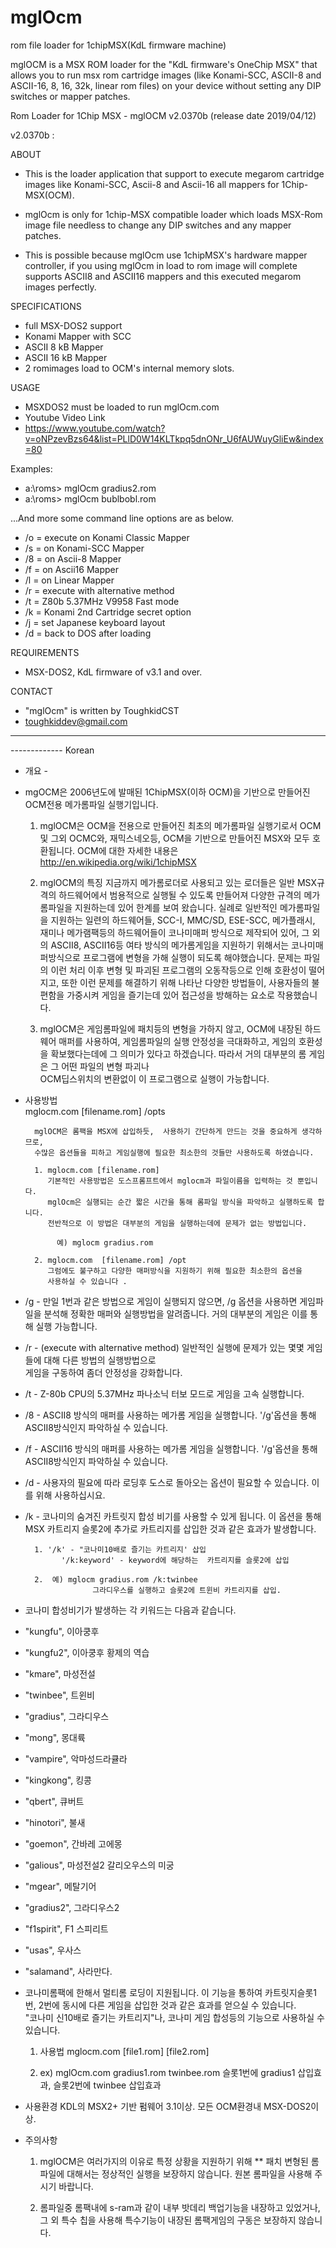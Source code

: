 # mglOcm
rom file loader for 1chipMSX(KdL firmware machine) 


mglOCM is a MSX ROM loader for the  "KdL firmware's OneChip MSX"
 that allows you to run msx rom cartridge images (like Konami-SCC, ASCII-8 and ASCII-16, 8, 16, 32k, linear rom files)
 on your device without setting any DIP switches or mapper patches.

Rom Loader for 1Chip MSX - mglOCM v2.0370b (release date 2019/04/12)

v2.0370b :

ABOUT

- This is the loader application that support to execute megarom cartridge images
like Konami-SCC, Ascii-8 and Ascii-16 all mappers for 1Chip-MSX(OCM).

- mglOcm is only for 1chip-MSX compatible loader which loads MSX-Rom image file
needless to change any DIP switches and any mapper patches.

- This is possible because mglOcm use 1chipMSX's hardware mapper controller, if you using mglOcm in
load to rom image will complete supports ASCII8 and ASCII16 mappers
and this executed megarom images perfectly.

SPECIFICATIONS
- full MSX-DOS2 support
- Konami Mapper with SCC
- ASCII 8 kB Mapper
- ASCII 16 kB Mapper
- 2 romimages load to OCM's internal memory slots.

USAGE
- MSXDOS2 must be loaded to run mglOcm.com
- Youtube Video Link 
- https://www.youtube.com/watch?v=oNPzevBzs64&list=PLlD0W14KLTkpq5dnONr_U6fAUWuyGliEw&index=80

Examples:
- a:\roms> mglOcm gradius2.rom
- a:\roms> mglOcm bublbobl.rom

...And more some command line options are as below.

- /o = execute on Konami Classic Mapper
- /s =    on Konami-SCC Mapper
- /8 =    on Ascii-8 Mapper
- /f =    on Ascii16 Mapper
- /l =    on Linear  Mapper
- /r = execute with alternative method
- /t = Z80b 5.37MHz V9958 Fast mode
- /k = Konami 2nd Cartridge secret option
- /j = set Japanese keyboard layout
- /d = back to DOS after loading

REQUIREMENTS
- MSX-DOS2, KdL firmware of v3.1 and over.

CONTACT
- "mglOcm" is written by ToughkidCST
- toughkiddev@gmail.com



-------------------------
-------------      Korean 


- 개요 -  

-  mgOCM은 2006년도에 발매된 1ChipMSX(이하 OCM)을 기반으로 만들어진 OCM전용 메가롬파일 실행기입니다. 
   
   1. mglOCM은 OCM을 전용으로 만들어진 최초의 메가롬파일 실행기로서 
	 	   OCM및 그외 OCMC와, 재믹스네오등, OCM을 기반으로 만들어진 MSX와 모두 호환됩니다.
      OCM에 대한 자세한 내용은 http://en.wikipedia.org/wiki/1chipMSX 

   2. mglOCM의 특징 
     지금까지 메가롬로더로 사용되고 있는 로더들은 일반 MSX규격의 하드웨어에서 
		   범용적으로 실행될 수 있도록 만들어져 다양한 규격의 메가롬파일을 지원하는데 있어 한계를 보여 왔습니다. 
		   실례로 일반적인 메가롬파일을 지원하는 일련의 하드웨어들, 
		   SCC-I, MMC/SD, ESE-SCC, 메가플래시, 재미나 메가램팩등의 하드웨어들이 
		   코나미매퍼 방식으로 제작되어 있어, 그 외의 ASCII8, ASCII16등 여타 방식의 메가롬게임을 
		   지원하기 위해서는 코나미매퍼방식으로 프로그램에 변형을 가해 실행이 되도록 해야했습니다. 
		   문제는 파일의 이런 처리 이후 변형 및 파괴된 프로그램의 오동작등으로 인해 
		   호환성이 떨어지고,  또한  이런 문제를 해결하기 위해 나타난 다양한 방법들이, 
		   사용자들의 불편함을 가중시켜  게임을 즐기는데 있어 
		   접근성을 방해하는 요소로 작용했습니다. 

   3. mglOCM은 게임롬파일에 패치등의 변형을  가하지 않고, 
  	  OCM에 내장된 하드웨어 매퍼를 사용하여, 게임롬파일의 실행 안정성을 극대화하고, 
  	  게임의 호환성을 확보했다는데에 그 의미가 있다고 하겠습니다.
  	  따라서 거의 대부분의 롬 게임은 그 어떤 파일의 변형 파괴나  
		   OCM딥스위치의 변환없이 이 프로그램으로 실행이 가능합니다. 

- 사용방법     
  mglocm.com [filename.rom] /opts

		mglOCM은 롬팩을 MSX에 삽입하듯,  사용하기 간단하게 만드는 것을 중요하게 생각하므로, 
		수많은 옵션들을 피하고 게임실행에 필요한 최소한의 것들만 사용하도록 하였습니다. 

		1. mglocm.com [filename.rom] 
		   기본적인 사용방법은 도스프롬프트에서 mglocm과 파일이름을 입력하는 것 뿐입니다. 
		   mglOcm은 실행되는 순간 짧은 시간을 통해 롬파일 방식을 파악하고 실행하도록 합니다. 
		   전반적으로 이 방법은 대부분의 게임을 실행하는데에 문제가 없는 방법입니다. 

			 예) mglocm gradius.rom  

		2. mglocm.com  [filename.rom] /opt
		   그럼에도 불구하고 다양한 매퍼방식을 지원하기 위해 필요한 최소한의 옵션을 
		   사용하실 수 있습니다 .
		
- /g - 만일 1번과 같은 방법으로 게임이 실행되지 않으면, /g 옵션을 사용하면
			     게임파일을 분석해 정확한 매퍼와 실행방법을 알려줍니다. 
			     거의 대부분의 게임은 이를 통해 실행 가능합니다. 

- /r - (execute with alternative method)
   			     일반적인 실행에 문제가 있는 몇몇 게임들에 대해 다른 방법의 실행방법으로  
   			     게임을 구동하여 좀더 안정성을 강화합니다. 

- /t - Z-80b CPU의 5.37MHz 파나소닉 터보 모드로 게임을 고속 실행합니다. 

- /8 - ASCII8  방식의 매퍼를 사용하는 메가롬 게임을 실행합니다. 
			     '/g'옵션을 통해 ASCII8방식인지 파악하실 수 있습니다. 

- /f - ASCII16 방식의 매퍼를 사용하는 메가롬 게임을 실행합니다. 
			     '/g'옵션을 통해 ASCII8방식인지 파악하실 수 있습니다. 

- /d - 사용자의 필요에 따라 로딩후 도스로 돌아오는 옵션이 필요할 수 있습니다. 
			     이를 위해 사용하십시요. 

- /k - 코나미의 숨겨진 카트릿지 합성 비기를 사용할 수 있게 됩니다.
			     이 옵션을 통해 MSX 카트리지 슬롯2에 추가로 카트리지를 삽입한 것과 같은 
			     효과가 발생합니다. 
 	
		1. '/k' - "코나미10배로 즐기는 카트리지' 삽입
			  '/k:keyword' - keyword에 해당하는  카트리지를 슬롯2에 삽입
			 	
		2. 	예) mglocm gradius.rom /k:twinbee
					 그라디우스를 실행하고 슬롯2에 트윈비 카트리지를 삽입. 


- 코나미 합성비기가 발생하는 각 키워드는 다음과 같습니다. 

- "kungfu",   이아쿵후
- "kungfu2",  이아쿵후 황제의 역습
- "kmare",    마성전설 
- "twinbee",  트윈비
- "gradius",  그라디우스
- "mong",     몽대륙
- "vampire",  악마성드라큘라
- "kingkong", 킹콩
- "qbert",    큐버트
- "hinotori", 불새
- "goemon",   간바레 고에몽
- "galious",  마성전설2 갈리오우스의 미궁
- "mgear",    메탈기어
- "gradius2", 그라디우스2
- "f1spirit", F1 스피리트
- "usas",     우사스
- "salamand", 사라만다. 

			     
- 코나미롬팩에 한해서 멀티롬 로딩이 지원됩니다.
   	이 기능을 통하여 카트릿지슬롯1번, 2번에 동시에 다른 게임을 삽입한 것과 같은 효과를 얻으실 수 있습니다. 	
   		"코나미 신10배로 즐기는 카트리지"나, 코나미 게임 합성등의 기능으로 사용하실 수 있습니다. 
   		    
  1. 사용법 
    mglocm.com [file1.rom] [file2.rom] 

  2. ex)    mglOcm.com gradius1.rom twinbee.rom 
    슬롯1번에 gradius1 삽입효과,  슬롯2번에 twinbee 삽입효과

- 사용환경 
 		KDL의 MSX2+ 기반 펌웨어 3.1이상.  모든 OCM환경내 MSX-DOS2이상. 

- 주의사항 
	
	 1. mglOCM은 여러가지의 이유로 특정 상황을 지원하기 위해 
    ** 패치 변형된 롬파일에 대해서는 정상적인 실행을 보장하지 않습니다. 
   	원본 롬파일을 사용해 주시기 바랍니다. 
 
  2. 롬파일중 롬팩내에 s-ram과 같이 내부 밧데리 백업기능을 내장하고 있었거나, 
     그 외 특수 칩을 사용해 특수기능이 내장된 롬팩게임의 구동은 보장하지 않습니다. 


		
